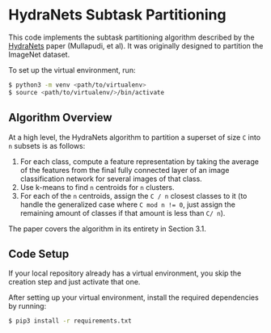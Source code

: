 # HydraNets Subtask Partitioning

This code implements the subtask partitioning algorithm described by the
[HydraNets](https://openaccess.thecvf.com/content_cvpr_2018/papers/Mullapudi_HydraNets_Specialized_Dynamic_CVPR_2018_paper.pdf)
paper (Mullapudi, et al). It was originally designed to partition the ImageNet
dataset.

To set up the virtual environment, run:
```bash
$ python3 -m venv <path/to/virtualenv>
$ source <path/to/virtualenv/>/bin/activate
```

## Algorithm Overview

At a high level, the HydraNets algorithm to partition a superset of size `C`
into `n` subsets is as follows:
1. For each class, compute a feature representation by taking the average of the
features from the final fully connected layer of an image classification network
for several images of that class.
2. Use k-means to find `n` centroids for `n` clusters.
3. For each of the `n` centroids, assign the `C / n` closest classes to it (to
handle the generalized case where `C mod n != 0`, just assign the remaining
amount of classes if that amount is less than `C/ n`).

The paper covers the algorithm in its entirety in Section 3.1.

## Code Setup

If your local repository already has a virtual environment, you skip the
creation step and just activate that one.

After setting up your virtual environment, install the required dependencies by
running:
```bash
$ pip3 install -r requirements.txt
```


